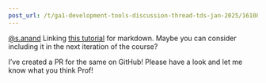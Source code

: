 ```yaml
---
post_url: /t/ga1-development-tools-discussion-thread-tds-jan-2025/161083/133
---
```

[@s.anand](/u/s.anand) Linking [this tutorial](https://www.markdowntutorial.com/lesson/1/) for markdown. Maybe you can consider including it in the next iteration of the course?

I’ve created a PR for the same on GitHub! Please have a look and let me know what you think Prof!